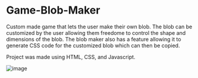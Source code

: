 # Game-Blob-Maker
Custom made game that lets the user make their own blob.
The blob can be customized by the user allowing them freedome to control the shape and dimensions of the blob.
The blob maker also has a feature allowing it to generate CSS code for the customized blob which can then be copied.

Project was made using HTML, CSS, and Javascript.

![image](https://user-images.githubusercontent.com/94202784/177652536-acc688e1-0923-4337-abef-92486c27480a.png)
